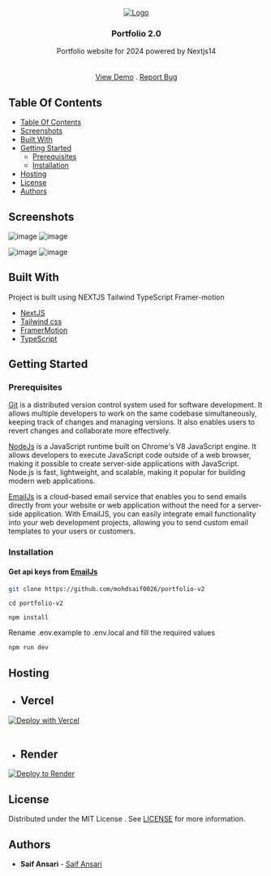 <p align="center">

  <a href="https://github.com/mohdsaif0026/portfolio-v2">
    <img src="https://github.com/mohdsaif0026/portfolio-v2/assets/95211406/708decd8-8e67-4d59-86e9-f50cac7e5d0b" alt="Logo" >
  </a>
<br/>
  <h3 align="center">Portfolio 2.0</h3>

  <p align="center">
    Portfolio website for 2024 powered by Nextjs14
    <br/>
    <br/>
    <br/>
    <a href="https://theSaif.xyz/">View Demo</a>
    .
    <a href="https://github.com/mohdsaif0026/portfolio-v2/issues">Report Bug</a>

  </p>
</p>



## Table Of Contents

- [Table Of Contents](#table-of-contents)
- [Screenshots](#screenshots)
- [Built With](#built-with)
- [Getting Started](#getting-started)
  - [Prerequisites](#prerequisites)
  - [Installation](#installation)
- [Hosting](#hosting)
- [License](#license)
- [Authors](#authors)

## Screenshots

![image](https://github.com/mohdsaif0026/portfolio-v2/assets/95211406/b45aa662-344e-4b22-a9cf-a9493ddb0a17)
![image](https://github.com/mohdsaif0026/portfolio-v2/assets/95211406/77a51a2f-3166-410d-bec6-4eff05a26966)

![image](https://github.com/mohdsaif0026/portfolio-v2/assets/95211406/2a45531d-974b-4a12-b590-8b0cbce7db93)
![image](https://github.com/mohdsaif0026/portfolio-v2/assets/95211406/5512410b-03e6-4101-9f12-ce38e4223137)


## Built With

Project is built using NEXTJS Tailwind TypeScript Framer-motion 

* [NextJS](https://nextjs.org/)
* [Tailwind css](https://tailwindcss.com/)
* [FramerMotion](https://www.framer.com/motion/)
* [TypeScript](https://www.typescriptlang.org/)


## Getting Started


### Prerequisites

<a href="https://git-scm.com/downloads" >Git</a> is a distributed version control system used for software development. It allows multiple developers to work on the same codebase simultaneously, keeping track of changes and managing versions. It also enables users to revert changes and collaborate more effectively.

<a href="https://nodejs.org/en/download/">NodeJs</a> is a JavaScript runtime built on Chrome's V8 JavaScript engine. It allows developers to execute JavaScript code outside of a web browser, making it possible to create server-side applications with JavaScript. Node.js is fast, lightweight, and scalable, making it popular for building modern web applications.

<a href="https://www.emailjs.com/" >EmailJs</a>  is a cloud-based email service that enables you to send emails directly from your website or web application without the need for a server-side application. With EmailJS, you can easily integrate email functionality into your web development projects, allowing you to send custom email templates to your users or customers.

### Installation

<h4>Get api keys from <a href="https://www.emailjs.com/">EmailJs</a></h4>

```sh
git clone https://github.com/mohdsaif0026/portfolio-v2
 ```
 ```
cd portfolio-v2
  ```
  ```
npm install
  ```

Rename .env.example to .env.local and fill the required values 

```sh
npm run dev
 ```



## Hosting 
* ## Vercel

[![Deploy with Vercel](https://vercel.com/button)](https://vercel.com/new/clone?repository-url=https%3A%2F%2Fgithub.com%2FSaifAnsari%portfolio-v2)
<br/>
<br/>
* ## Render

[![Deploy to Render](https://render.com/images/deploy-to-render-button.svg)](https://render.com/deploy?repo=https://github.com/mohdsaif0026/portfolio-v2)

## License

Distributed under the MIT License . See [LICENSE](https://github.com/mohdsaif0026/portfolio-v2/blob/main/LICENSE) for more information.

## Authors

* **Saif Ansari** - [Saif Ansari](https://github.com/mohdsaif0026)

